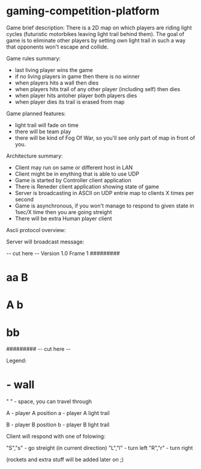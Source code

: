gaming-competition-platform
===========================

Game brief description:
There is a 2D map on which players are riding light cycles (futuristic motorbikes leaving light trail behind them). The goal of game is to eliminate other players by setting own light trail in such a way that opponents won't escape and collide.

Game rules summary:
- last living player wins the game
- if no living players in game then there is no winner
- when players hits a wall then dies
- when players hits trail of any other player (including self) then dies
- when player hits antoher player both players dies
- when player dies its trail is erased from map

Game planned features:
- light trail will fade on time
- there will be team play
- there will be kind of Fog Of War, so you'll see only part of map in front of you.

Architecture summary:
- Client may run on same or different host in LAN
- Client might be in enything that is able to use UDP
- Game is started by Controller client application
- There is Reneder client application showing state of game
- Server is broadcasting in ASCII on UDP entrie map to clients X times per second
- Game is asynchronous, if you won't manage to respond to given state in 1sec/X time then you are going streight
- There will be extra Human player client


Ascii protocol overview:

Server will broadcast message:

-- cut here --
Version 1.0
Frame 1
#########
# aa  B #
#  A  b #
#    bb #
#########
-- cut here --

Legend:
# - wall
" " - space, you can travel through

A - player A position
a - player A light trail

B - player B position
b - player B light trail


Client will respond with one of folowing:

"S","s" - go streight (in current direction) "L","l" - turn left "R","r" - turn right

(rockets and extra stuff will be added later on ;)
